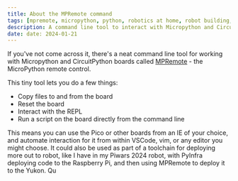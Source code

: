 ```yaml
---
title: About the MPRemote command
tags: [mpremote, micropython, python, robotics at home, robot building, raspberry pi pico, robot programming]
description: A command line tool to interact with Micropython and CircuitPython boards
date: date: 2024-01-21
---
```

If you've not come across it, there's a neat command line tool for working with Micropython and CircuitPython boards called [MPRemote](https://docs.micropython.org/en/latest/reference/mpremote.html) - the MicroPython remote control.

This tiny tool lets you do a few things:

- Copy files to and from the board
- Reset the board
- Interact with the REPL
- Run a script on the board directly from the command line

This means you can use the Pico or other boards from an IE of your choice, and automate interaction for it from within VSCode, vim, or any editor you might choose. It could also be used as part of a toolchain for deploying more out to robot, like I have in my Piwars 2024 robot, with PyInfra deploying code to the Raspberry Pi, and then using MPRemote to deploy it to the Yukon.
Qu
